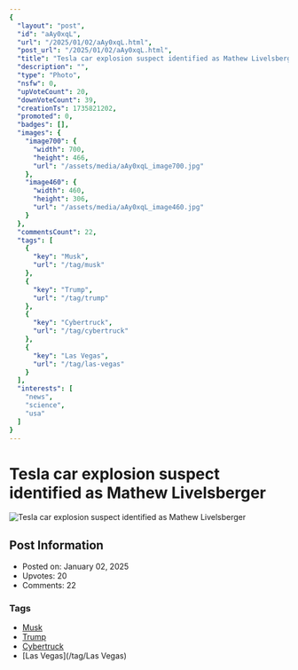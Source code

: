 ```yaml
---
{
  "layout": "post",
  "id": "aAy0xqL",
  "url": "/2025/01/02/aAy0xqL.html",
  "post_url": "/2025/01/02/aAy0xqL.html",
  "title": "Tesla car explosion suspect identified as Mathew Livelsberger",
  "description": "",
  "type": "Photo",
  "nsfw": 0,
  "upVoteCount": 20,
  "downVoteCount": 39,
  "creationTs": 1735821202,
  "promoted": 0,
  "badges": [],
  "images": {
    "image700": {
      "width": 700,
      "height": 466,
      "url": "/assets/media/aAy0xqL_image700.jpg"
    },
    "image460": {
      "width": 460,
      "height": 306,
      "url": "/assets/media/aAy0xqL_image460.jpg"
    }
  },
  "commentsCount": 22,
  "tags": [
    {
      "key": "Musk",
      "url": "/tag/musk"
    },
    {
      "key": "Trump",
      "url": "/tag/trump"
    },
    {
      "key": "Cybertruck",
      "url": "/tag/cybertruck"
    },
    {
      "key": "Las Vegas",
      "url": "/tag/las-vegas"
    }
  ],
  "interests": [
    "news",
    "science",
    "usa"
  ]
}
---
```


# Tesla car explosion suspect identified as Mathew Livelsberger

![Tesla car explosion suspect identified as Mathew Livelsberger](/assets/media/aAy0xqL_image700.jpg)

## Post Information

- Posted on: January 02, 2025
- Upvotes: 20
- Comments: 22

### Tags

- [Musk](/tag/Musk)
- [Trump](/tag/Trump)
- [Cybertruck](/tag/Cybertruck)
- [Las Vegas](/tag/Las Vegas)

